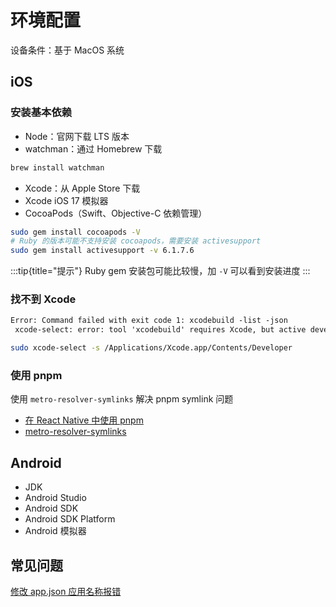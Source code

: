 # 环境配置

设备条件：基于 MacOS 系统

## iOS

### 安装基本依赖

- Node：官网下载 LTS 版本
- watchman：通过 Homebrew 下载

```bash
brew install watchman
```

- Xcode：从 Apple Store 下载
- Xcode iOS 17 模拟器
- CocoaPods（Swift、Objective-C 依赖管理）

```bash
sudo gem install cocoapods -V
# Ruby 的版本可能不支持安装 cocoapods，需要安装 activesupport
sudo gem install activesupport -v 6.1.7.6
```

:::tip{title="提示"}
Ruby gem 安装包可能比较慢，加 `-V` 可以看到安装进度
:::

### 找不到 Xcode

```txt
Error: Command failed with exit code 1: xcodebuild -list -json
 xcode-select: error: tool 'xcodebuild' requires Xcode, but active developer directory '/Library/Developer/CommandLineTools' is a command line tools instance
```

```bash
sudo xcode-select -s /Applications/Xcode.app/Contents/Developer
```

### 使用 pnpm

使用 `metro-resolver-symlinks` 解决 pnpm symlink 问题

- [在 React Native 中使用 pnpm](https://blog.swizm.cc/blog/use-pnpm-in-react-native)
- [metro-resolver-symlinks](https://microsoft.github.io/rnx-kit/docs/tools/metro-resolver-symlinks)

## Android

- JDK
- Android Studio
- Android SDK
- Android SDK Platform
- Android 模拟器

## 常见问题

[修改 app.json 应用名称报错](https://stackoverflow.com/questions/64167281/a-module-failed-to-load-due-to-an-error-and-appregistry-registercomponent-wasn)
